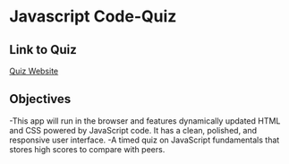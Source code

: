 # Javascript Code-Quiz

## Link to Quiz
[Quiz Website](https://gianfrancodev.github.io/Code-Quiz/)

## Objectives
-This app will run in the browser and features dynamically updated HTML and CSS powered by JavaScript code. It has a clean, polished, and responsive user interface.
-A timed quiz on JavaScript fundamentals that stores high scores to compare with peers.
